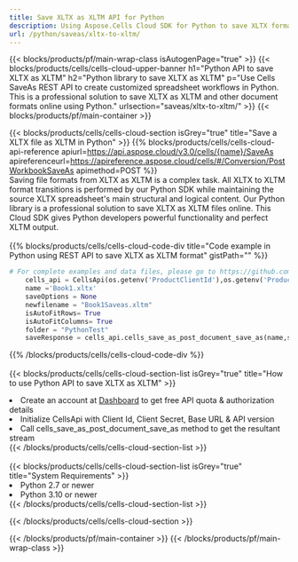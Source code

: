 ```yaml
---
title: Save XLTX as XLTM API for Python 
description: Using Aspose.Cells Cloud SDK for Python to save XLTX format file as XLTM format file. 
url: /python/saveas/xltx-to-xltm/
---
```



{{< blocks/products/pf/main-wrap-class isAutogenPage="true" >}}
{{< blocks/products/cells/cells-cloud-upper-banner h1="Python API to save XLTX as XLTM" h2="Python library to save XLTX as XLTM" p="Use Cells SaveAs REST API to create customized spreadsheet workflows in Python. This is a professional solution to save XLTX as XLTM and other document formats online using Python." urlsection="saveas/xltx-to-xltm/" >}}
{{< blocks/products/pf/main-container >}}

{{< blocks/products/cells/cells-cloud-section isGrey="true"  title="Save a XLTX file as XLTM in Python" >}}
{{% blocks/products/cells/cells-cloud-api-reference  apiurl=https://api.aspose.cloud/v3.0/cells/{name}/SaveAs  apireferenceurl=https://apireference.aspose.cloud/cells/#/Conversion/PostWorkbookSaveAs  apimethod=POST %}}
<br/>
Saving file formats from XLTX as XLTM is a complex task. All XLTX to XLTM format transitions is performed by our Python SDK while maintaining the source XLTX spreadsheet's main structural and logical content. Our Python library is a professional solution to save XLTX as XLTM files online. This Cloud SDK gives Python developers powerful functionality and perfect XLTM output.
<br/>
<br/>
{{% blocks/products/cells/cells-cloud-code-div title="Code example in Python using REST API to save XLTX as XLTM format" gistPath="" %}}
  
```python
# For complete examples and data files, please go to https://github.com/aspose-cells-cloud/aspose-cells-cloud-python/
    cells_api = CellsApi(os.getenv('ProductClientId'),os.getenv('ProductClientSecret'))
    name ='Book1.xltx'    
    saveOptions = None
    newfilename = "Book1Saveas.xltm"
    isAutoFitRows= True
    isAutoFitColumns= True
    folder = "PythonTest"
    saveResponse = cells_api.cells_save_as_post_document_save_as(name,save_options=saveOptions, newfilename=(folder +'/' + newfilename),folder=folder)
```
  
{{% /blocks/products/cells/cells-cloud-code-div  %}}
<br/>
<br/>
{{< blocks/products/cells/cells-cloud-section-list isGrey="true"  title="How to use Python API to save  XLTX as XLTM" >}}
<li>Create an account at <a href="https://dashboard.aspose.cloud/">Dashboard</a> to get free API quota & authorization details</li>
<li>Initialize CellsApi with Client Id, Client Secret, Base URL & API version</li>
<li>Call cells_save_as_post_document_save_as method to get the resultant stream</li>
{{< /blocks/products/cells/cells-cloud-section-list >}}
<br/>
<br/>
{{< blocks/products/cells/cells-cloud-section-list isGrey="true"  title="System Requirements" >}}
<li>Python 2.7 or newer</li>
<li>Python 3.10 or newer</li>
{{< /blocks/products/cells/cells-cloud-section-list >}}

{{< /blocks/products/cells/cells-cloud-section >}}

{{< /blocks/products/pf/main-container >}}
{{< /blocks/products/pf/main-wrap-class >}}
